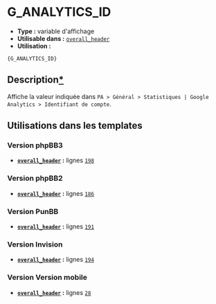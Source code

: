# G_ANALYTICS_ID
* __Type :__ variable d'affichage
* __Utilisable dans :__ [`overall_header`](../tpl/overall_header.md#readme)
* __Utilisation :__

```smarty
{G_ANALYTICS_ID}
```

## Description[*](https://fa-tvars.appspot.com/var/G_ANALYTICS_ID)
Affiche la valeur indiquée dans `PA > Général > Statistiques | Google Analytics > Identifiant de compte`.

## Utilisations dans les templates

### Version phpBB3
* __[`overall_header`](../tpl/overall_header.md#readme) :__ lignes [`198`](../src/prosilver/overall_header.tpl#L198)

### Version phpBB2
* __[`overall_header`](../tpl/overall_header.md#readme) :__ lignes [`186`](../src/subsilver/overall_header.tpl#L186)

### Version PunBB
* __[`overall_header`](../tpl/overall_header.md#readme) :__ lignes [`191`](../src/punbb/overall_header.tpl#L191)

### Version Invision
* __[`overall_header`](../tpl/overall_header.md#readme) :__ lignes [`194`](../src/invision/overall_header.tpl#L194)

### Version Version mobile
* __[`overall_header`](../tpl/overall_header.md#readme) :__ lignes [`28`](../src/mobile/overall_header.tpl#L28)

